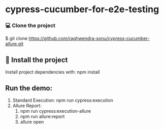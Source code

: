 # cypress-cucumber-for-e2e-testing


### 💻 Clone the project
$ git clone https://github.com/raghwendra-sonu/cypress-cucumber-allure.git


## 🚀 Install the project

Install project dependencies with: npm install

## Run the demo:

1. Standard Execution: npm run cypress:execution
2. Allure Report: 
   1. npm run cypress:execution-allure
   2. npm run allure:report
   3. allure open
